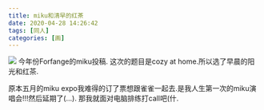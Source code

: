 ```yaml
---
title: miku和清早的红茶
date: 2020-04-28 14:26:42
tags: [同人]
categories: [画]
---
```

<a data-fancybox="gallery" href="P069.png"><img src="P069.png"></a>
今年份Forfange的miku投稿.
这次的题目是cozy at home.所以选了早晨的阳光和红茶.



原本五月的miku expo我难得的订了票想跟雀雀一起去.是我人生第一次的miku演唱会!!!然后延期了(...).
那我就面对电脑排练打call吧(什.
